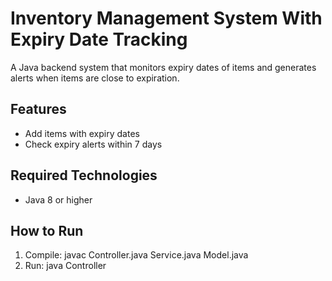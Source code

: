 # Inventory Management System With Expiry Date Tracking

A Java backend system that monitors expiry dates of items and generates alerts when items are close to expiration.

## Features
- Add items with expiry dates
- Check expiry alerts within 7 days

## Required Technologies
- Java 8 or higher

## How to Run
1. Compile: javac Controller.java Service.java Model.java
2. Run: java Controller
